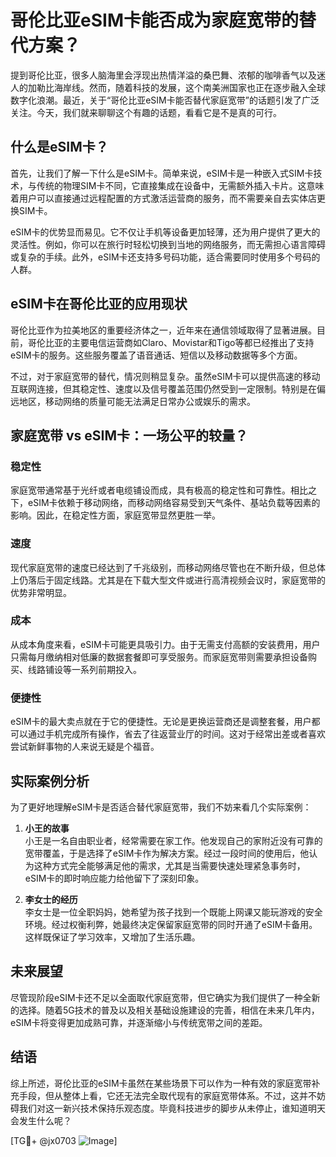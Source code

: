 # 哥伦比亚eSIM卡能否成为家庭宽带的替代方案？

提到哥伦比亚，很多人脑海里会浮现出热情洋溢的桑巴舞、浓郁的咖啡香气以及迷人的加勒比海岸线。然而，随着科技的发展，这个南美洲国家也正在逐步融入全球数字化浪潮。最近，关于“哥伦比亚eSIM卡能否替代家庭宽带”的话题引发了广泛关注。今天，我们就来聊聊这个有趣的话题，看看它是不是真的可行。

## 什么是eSIM卡？

首先，让我们了解一下什么是eSIM卡。简单来说，eSIM卡是一种嵌入式SIM卡技术，与传统的物理SIM卡不同，它直接集成在设备中，无需额外插入卡片。这意味着用户可以直接通过远程配置的方式激活运营商的服务，而不需要亲自去实体店更换SIM卡。

eSIM卡的优势显而易见。它不仅让手机等设备更加轻薄，还为用户提供了更大的灵活性。例如，你可以在旅行时轻松切换到当地的网络服务，而无需担心语言障碍或复杂的手续。此外，eSIM卡还支持多号码功能，适合需要同时使用多个号码的人群。

## eSIM卡在哥伦比亚的应用现状

哥伦比亚作为拉美地区的重要经济体之一，近年来在通信领域取得了显著进展。目前，哥伦比亚的主要电信运营商如Claro、Movistar和Tigo等都已经推出了支持eSIM卡的服务。这些服务覆盖了语音通话、短信以及移动数据等多个方面。

不过，对于家庭宽带的替代，情况则稍显复杂。虽然eSIM卡可以提供高速的移动互联网连接，但其稳定性、速度以及信号覆盖范围仍然受到一定限制。特别是在偏远地区，移动网络的质量可能无法满足日常办公或娱乐的需求。

## 家庭宽带 vs eSIM卡：一场公平的较量？

### 稳定性

家庭宽带通常基于光纤或者电缆铺设而成，具有极高的稳定性和可靠性。相比之下，eSIM卡依赖于移动网络，而移动网络容易受到天气条件、基站负载等因素的影响。因此，在稳定性方面，家庭宽带显然更胜一举。

### 速度

现代家庭宽带的速度已经达到了千兆级别，而移动网络尽管也在不断升级，但总体上仍落后于固定线路。尤其是在下载大型文件或进行高清视频会议时，家庭宽带的优势非常明显。

### 成本

从成本角度来看，eSIM卡可能更具吸引力。由于无需支付高额的安装费用，用户只需每月缴纳相对低廉的数据套餐即可享受服务。而家庭宽带则需要承担设备购买、线路铺设等一系列前期投入。

### 便捷性

eSIM卡的最大卖点就在于它的便捷性。无论是更换运营商还是调整套餐，用户都可以通过手机完成所有操作，省去了往返营业厅的时间。这对于经常出差或者喜欢尝试新鲜事物的人来说无疑是个福音。

## 实际案例分析

为了更好地理解eSIM卡是否适合替代家庭宽带，我们不妨来看几个实际案例：

1. **小王的故事**  
   小王是一名自由职业者，经常需要在家工作。他发现自己的家附近没有可靠的宽带覆盖，于是选择了eSIM卡作为解决方案。经过一段时间的使用后，他认为这种方式完全能够满足他的需求，尤其是当需要快速处理紧急事务时，eSIM卡的即时响应能力给他留下了深刻印象。

2. **李女士的经历**  
   李女士是一位全职妈妈，她希望为孩子找到一个既能上网课又能玩游戏的安全环境。经过权衡利弊，她最终决定保留家庭宽带的同时开通了eSIM卡备用。这样既保证了学习效率，又增加了生活乐趣。

## 未来展望

尽管现阶段eSIM卡还不足以全面取代家庭宽带，但它确实为我们提供了一种全新的选择。随着5G技术的普及以及相关基础设施建设的完善，相信在未来几年内，eSIM卡将变得更加成熟可靠，并逐渐缩小与传统宽带之间的差距。

## 结语

综上所述，哥伦比亚的eSIM卡虽然在某些场景下可以作为一种有效的家庭宽带补充手段，但从整体上看，它还无法完全取代现有的家庭宽带体系。不过，这并不妨碍我们对这一新兴技术保持乐观态度。毕竟科技进步的脚步从未停止，谁知道明天会发生什么呢？

[TG💪+ @jx0703 ![Image](https://github.com/user-attachments/assets/dbca1d08-cadb-493c-b0ec-ad6f7a83f270)]